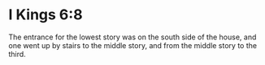 # I Kings 6:8

The entrance for the lowest story was on the south side of the house, and one went up by stairs to the middle story, and from the middle story to the third.
